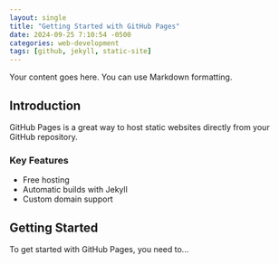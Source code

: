```yaml
---
layout: single
title: "Getting Started with GitHub Pages"
date: 2024-09-25 7:10:54 -0500
categories: web-development
tags: [github, jekyll, static-site]
---
```


Your content goes here. You can use Markdown formatting.

## Introduction

GitHub Pages is a great way to host static websites directly from your GitHub repository.

### Key Features

- Free hosting
- Automatic builds with Jekyll
- Custom domain support

## Getting Started

To get started with GitHub Pages, you need to...
